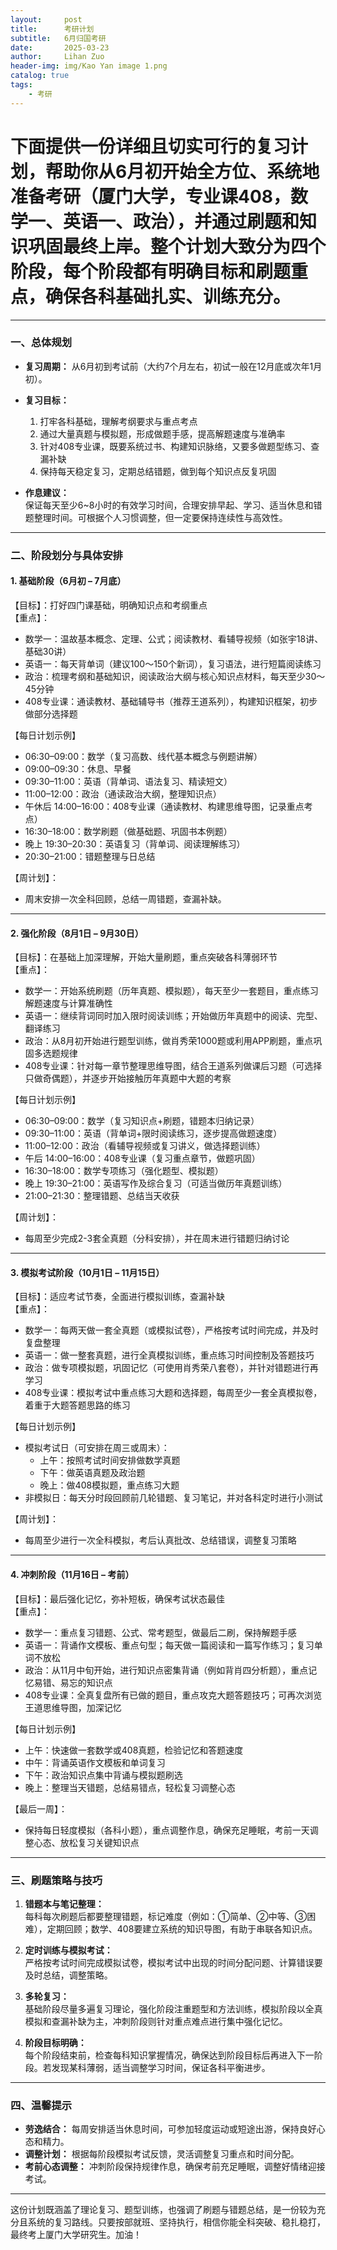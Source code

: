 ```yaml
---
layout:     post
title:      考研计划
subtitle:   6月归国考研
date:       2025-03-23
author:     Lihan Zuo
header-img: img/Kao Yan image 1.png
catalog: true
tags:
    - 考研
---
```


# 下面提供一份详细且切实可行的复习计划，帮助你从6月初开始全方位、系统地准备考研（厦门大学，专业课408，数学一、英语一、政治），并通过刷题和知识巩固最终上岸。整个计划大致分为四个阶段，每个阶段都有明确目标和刷题重点，确保各科基础扎实、训练充分。

---

### 一、总体规划

- **复习周期：** 从6月初到考试前（大约7个月左右，初试一般在12月底或次年1月初）。
- **复习目标：**  
  1. 打牢各科基础，理解考纲要求与重点考点  
  2. 通过大量真题与模拟题，形成做题手感，提高解题速度与准确率  
  3. 针对408专业课，既要系统过书、构建知识脉络，又要多做题型练习、查漏补缺  
  4. 保持每天稳定复习，定期总结错题，做到每个知识点反复巩固

- **作息建议：**  
  保证每天至少6~8小时的有效学习时间，合理安排早起、学习、适当休息和错题整理时间。可根据个人习惯调整，但一定要保持连续性与高效性。

---

### 二、阶段划分与具体安排

#### 1. **基础阶段（6月初 – 7月底）**

【目标】：打好四门课基础，明确知识点和考纲重点  
【重点】：  
- 数学一：温故基本概念、定理、公式；阅读教材、看辅导视频（如张宇18讲、基础30讲）  
- 英语一：每天背单词（建议100～150个新词），复习语法，进行短篇阅读练习  
- 政治：梳理考纲和基础知识，阅读政治大纲与核心知识点材料，每天至少30～45分钟  
- 408专业课：通读教材、基础辅导书（推荐王道系列），构建知识框架，初步做部分选择题

【每日计划示例】  
- 06:30–09:00：数学（复习高数、线代基本概念与例题讲解）  
- 09:00–09:30：休息、早餐  
- 09:30–11:00：英语（背单词、语法复习、精读短文）  
- 11:00–12:00：政治（通读政治大纲，整理知识点）  
- 午休后 14:00–16:00：408专业课（通读教材、构建思维导图，记录重点考点）  
- 16:30–18:00：数学刷题（做基础题、巩固书本例题）  
- 晚上 19:30–20:30：英语复习（背单词、阅读理解练习）  
- 20:30–21:00：错题整理与日总结

【周计划】：  
- 周末安排一次全科回顾，总结一周错题，查漏补缺。

---

#### 2. **强化阶段（8月1日 – 9月30日）**

【目标】：在基础上加深理解，开始大量刷题，重点突破各科薄弱环节  
【重点】：  
- 数学一：开始系统刷题（历年真题、模拟题），每天至少一套题目，重点练习解题速度与计算准确性  
- 英语一：继续背词同时加入限时阅读训练；开始做历年真题中的阅读、完型、翻译练习  
- 政治：从8月初开始进行题型训练，做肖秀荣1000题或利用APP刷题，重点巩固多选题规律  
- 408专业课：针对每一章节整理思维导图，结合王道系列做课后习题（可选择只做奇偶题），并逐步开始接触历年真题中大题的考察

【每日计划示例】  
- 06:30–09:00：数学（复习知识点+刷题，错题本归纳记录）  
- 09:30–11:00：英语（背单词+限时阅读练习，逐步提高做题速度）  
- 11:00–12:00：政治（看辅导视频或复习讲义，做选择题训练）  
- 午后 14:00–16:00：408专业课（复习重点章节，做题巩固）  
- 16:30–18:00：数学专项练习（强化题型、模拟题）  
- 晚上 19:30–21:00：英语写作及综合复习（可适当做历年真题训练）
- 21:00–21:30：整理错题、总结当天收获

【周计划】：  
- 每周至少完成2-3套全真题（分科安排），并在周末进行错题归纳讨论

---

#### 3. **模拟考试阶段（10月1日 – 11月15日）**

【目标】：适应考试节奏，全面进行模拟训练，查漏补缺  
【重点】：  
- 数学一：每两天做一套全真题（或模拟试卷），严格按考试时间完成，并及时复盘整理  
- 英语一：做一整套真题，进行全真模拟训练，重点练习时间控制及答题技巧  
- 政治：做专项模拟题，巩固记忆（可使用肖秀荣八套卷），并针对错题进行再学习  
- 408专业课：模拟考试中重点练习大题和选择题，每周至少一套全真模拟卷，着重于大题答题思路的练习

【每日计划示例】  
- 模拟考试日（可安排在周三或周末）：  
  - 上午：按照考试时间安排做数学真题  
  - 下午：做英语真题及政治题  
  - 晚上：做408模拟题，重点练习大题  
- 非模拟日：每天分时段回顾前几轮错题、复习笔记，并对各科定时进行小测试

【周计划】：  
- 每周至少进行一次全科模拟，考后认真批改、总结错误，调整复习策略

---

#### 4. **冲刺阶段（11月16日 – 考前）**

【目标】：最后强化记忆，弥补短板，确保考试状态最佳  
【重点】：  
- 数学一：重点复习错题、公式、常考题型，做最后二刷，保持解题手感  
- 英语一：背诵作文模板、重点句型；每天做一篇阅读和一篇写作练习；复习单词不放松  
- 政治：从11月中旬开始，进行知识点密集背诵（例如背肖四分析题），重点记忆易错、易忘的知识点  
- 408专业课：全真复盘所有已做的题目，重点攻克大题答题技巧；可再次浏览王道思维导图，加深记忆

【每日计划示例】  
- 上午：快速做一套数学或408真题，检验记忆和答题速度  
- 中午：背诵英语作文模板和单词复习  
- 下午：政治知识点集中背诵与模拟题刷选  
- 晚上：整理当天错题，总结易错点，轻松复习调整心态

【最后一周】：  
- 保持每日轻度模拟（各科小题），重点调整作息，确保充足睡眠，考前一天调整心态、放松复习关键知识点

---

### 三、刷题策略与技巧

1. **错题本与笔记整理：**  
   每科每次刷题后都要整理错题，标记难度（例如：①简单、②中等、③困难），定期回顾；数学、408要建立系统的知识导图，有助于串联各知识点。

2. **定时训练与模拟考试：**  
   严格按考试时间完成模拟试卷，模拟考试中出现的时间分配问题、计算错误要及时总结，调整策略。

3. **多轮复习：**  
   基础阶段尽量多遍复习理论，强化阶段注重题型和方法训练，模拟阶段以全真模拟和查漏补缺为主，冲刺阶段则针对重点难点进行集中强化记忆。

4. **阶段目标明确：**  
   每个阶段结束前，检查每科知识掌握情况，确保达到阶段目标后再进入下一阶段。若发现某科薄弱，适当调整学习时间，保证各科平衡进步。

---

### 四、温馨提示

- **劳逸结合：** 每周安排适当休息时间，可参加轻度运动或短途出游，保持良好心态和精力。
- **调整计划：** 根据每阶段模拟考试反馈，灵活调整复习重点和时间分配。
- **考前心态调整：** 冲刺阶段保持规律作息，确保考前充足睡眠，调整好情绪迎接考试。

---

这份计划既涵盖了理论复习、题型训练，也强调了刷题与错题总结，是一份较为充分且系统的复习路线。只要按部就班、坚持执行，相信你能全科突破、稳扎稳打，最终考上厦门大学研究生。加油！
